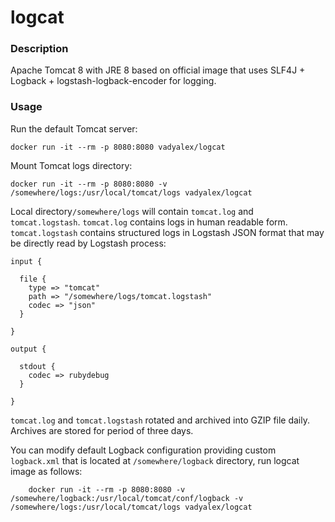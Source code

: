 # logcat

### Description

Apache Tomcat 8 with JRE 8 based on official image that uses SLF4J + Logback + logstash-logback-encoder for logging.

### Usage

Run the default Tomcat server:

	docker run -it --rm -p 8080:8080 vadyalex/logcat

Mount Tomcat logs directory:

    docker run -it --rm -p 8080:8080 -v /somewhere/logs:/usr/local/tomcat/logs vadyalex/logcat


Local directory`/somewhere/logs` will contain `tomcat.log` and `tomcat.logstash`.
`tomcat.log` contains logs in human readable form. `tomcat.logstash` contains structured logs in Logstash JSON format that may be directly read by Logstash process:

```
input {

  file {
    type => "tomcat"
    path => "/somewhere/logs/tomcat.logstash"
    codec => "json"
  }

}

output {

  stdout {
    codec => rubydebug
  }

}
```

`tomcat.log` and `tomcat.logstash` rotated and archived into GZIP file daily. Archives are stored for period of three days.

You can modify default Logback configuration providing custom `logback.xml` that is located at `/somewhere/logback` directory, run logcat image as follows:

        docker run -it --rm -p 8080:8080 -v /somewhere/logback:/usr/local/tomcat/conf/logback -v /somewhere/logs:/usr/local/tomcat/logs vadyalex/logcat


